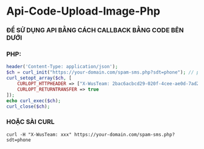 # Api-Code-Upload-Image-Php

### ĐỂ SỬ DỤNG API BẰNG CÁCH CALLBACK BẰNG CODE BÊN DƯỚI

### PHP:
```php
header('Content-Type: application/json');
$ch = curl_init("https://your-domain.com/spam-sms.php?sdt=phone"); // phone là số điện thoại cần điền
curl_setopt_array($ch, [
    CURLOPT_HTTPHEADER => ["X-WusTeam: 2bac6acbcd29-020f-4cee-ae0d-7ad267d1aa86"],
    CURLOPT_RETURNTRANSFER => true
]);
echo curl_exec($ch);
curl_close($ch);
```
### HOẶC SÀI CURL

```comman
curl -H "X-WusTeam: xxx" https://your-domain.com/spam-sms.php?sdt=phone
```
